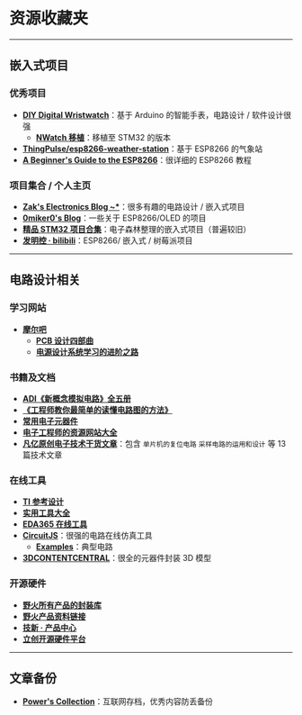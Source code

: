 # 资源收藏夹

---

## 嵌入式项目

### 优秀项目
* [**DIY Digital Wristwatch**](https://blog.zakkemble.net/diy-digital-wristwatch/)：基于 Arduino 的智能手表，电路设计 / 软件设计很强
  * [**NWatch 移植**](https://soysauce007.github.io/nwatch/2020/02/13/NWatch.html)：移植至 STM32 的版本
* [**ThingPulse/esp8266-weather-station**](https://github.com/ThingPulse/esp8266-weather-station)：基于 ESP8266 的气象站
* [**A Beginner's Guide to the ESP8266**](https://tttapa.github.io/ESP8266/Chap01%20-%20ESP8266.html)：很详细的 ESP8266 教程

### 项目集合 / 个人主页

* [**Zak's Electronics Blog ~\***](https://blog.zakkemble.net/)：很多有趣的电路设计 / 嵌入式项目
* [**0miker0's Blog**](https://0miker0.wordpress.com/)：一些关于 ESP8266/OLED 的项目
* [**精品 STM32 项目合集**](https://www.eetree.cn/doc/detail/1089)：电子森林整理的嵌入式项目（普遍较旧）
* [**发明控 · bilibili**](https://space.bilibili.com/14010836?spm_id_from=333.788.b_765f7570696e666f.1)：ESP8266/ 嵌入式 / 树莓派项目

---

## 电路设计相关

### 学习网站

* [**摩尔吧**](https://www.moore8.com/)
  * [**PCB 设计四部曲**](https://www.moore8.com/series/pcb)
  * [**电源设计系统学习的进阶之路**](https://www.moore8.com/series/package/power)

### 书籍及文档

* [**ADI《新概念模拟电路》全五册**](https://cdn.jsdelivr.net/gh/linyuxuanlin/Wiki-media/doc/ADI《新概念模拟电路》全五册.pdf)
* [**《工程师教你最简单的读懂电路图的方法》**](https://cdn.jsdelivr.net/gh/linyuxuanlin/Wiki-media/doc/《工程师教你最简单的读懂电路图的方法》.pdf)
* [**常用电子元器件**](https://www.eetree.cn/wiki/%E5%B8%B8%E7%94%A8%E7%94%B5%E5%AD%90%E5%85%83%E5%99%A8%E4%BB%B6)
* [**电子工程师的资源网站大全**](https://www.eetree.cn/wiki/)
* [**凡亿原创电子技术干货文章**](https://github.com/linyuxuanlin/Wiki-media/tree/master/doc/%E5%87%A1%E4%BA%BF%E5%8E%9F%E5%88%9B%E7%94%B5%E5%AD%90%E6%8A%80%E6%9C%AF%E5%B9%B2%E8%B4%A7%E6%96%87%E7%AB%A0)：包含 `单片机的复位电路` `采样电路的运用和设计` 等 13 篇技术文章



### 在线工具

* [**TI 参考设计**](http://www.ti.com.cn/cn/reference-designs/index.html)
* [**实用工具大全**](https://tool.520101.com/dianlu/diangonglv/)
* [**EDA365 在线工具**](https://www.eda365.com/eda365libs/edacalc/)
* [**CircuitJS**](http://www.falstad.com/circuit/circuitjs.html)：很强的电路在线仿真工具
  * [**Examples**](http://www.falstad.com/circuit/e-index.html)：典型电路
* [**3DCONTENTCENTRAL**](https://www.3dcontentcentral.cn/)：很全的元器件封装 3D 模型

### 开源硬件
* [**野火所有产品的封装库**](http://products.embedfire.com/zh_CN/latest/pcb/ebf_pcblib.html)
* [**野火产品资料链接**](http://products.embedfire.com/zh_CN/latest/)
* [**技新 · 产品中心**](https://www.jixin.pro/shop)
* [**立创开源硬件平台**](https://oshwhub.com/)


---

## 文章备份

* [**Power's Collection**](https://www.yuque.com/collection-power)：互联网存档，优秀内容防丢备份